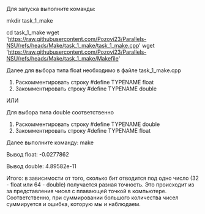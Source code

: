 Для запуска выполните команды:

mkdir task_1_make

cd task_1_make
wget 'https://raw.githubusercontent.com/Pozovi23/Parallels-NSU/refs/heads/Make/task_1_make/task_1_make.cpp'
wget 'https://raw.githubusercontent.com/Pozovi23/Parallels-NSU/refs/heads/Make/task_1_make/Makefile'

Далее для выбора типа float необходимо в файле task_1_make.cpp
1) Раскомментировать строку #define TYPENAME float
2) Закомментировать строку #define TYPENAME double

ИЛИ

Для выбора типа double соответственно
1) Раскомментировать строку #define TYPENAME double
2) Закомментировать строку #define TYPENAME float

Далее выполните команду:
make


Вывод float: -0.0277862

Вывод double: 4.89582e-11


Итого: в зависимости от того, сколько бит отводится под одно число (32 - float или 64 - double) получается разная точность. Это происходит из за представления чисел с плавающей точкой в компьютере. Соответственно, при суммировании большого количества чисел суммируется и ошибка, которую мы и наблюдаем.
